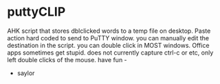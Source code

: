 # puttyCLIP
AHK script that stores dblclicked words to a temp file on desktop. Paste action hard coded to send to PuTTY window.
you can manually edit the destination in the script.
you can double click in MOST windows. Office apps sometimes get stupid.
does not currently capture ctrl-c or etc, only left double clicks of the mouse.
have fun -
- saylor
